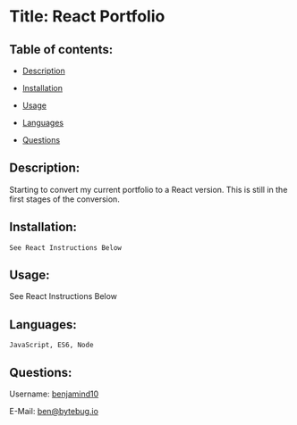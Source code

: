 # Title: React Portfolio

## Table of contents:

- [ Description ](#about)
- [ Installation ](#installation)
- [ Usage ](#usage)
- [ Languages ](#languages)

- [ Questions ](#questions)

<a name="about"></a>

## Description:

Starting to convert my current portfolio to a React version. This is still in the first stages of the conversion.

<a name="installation"></a>

## Installation:

    See React Instructions Below

<a name="usage"></a>

## Usage:

See React Instructions Below

<a name="languages"></a>

## Languages:

    JavaScript, ES6, Node

<a name="questions"></a>

## Questions:

Username: <a href=https://github.com/benjamind10>benjamind10</a>

E-Mail: ben@bytebug.io
